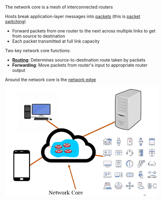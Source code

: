 The network core is a mesh of interconnected routers

Hosts break application-layer messages into [packets](Packet.md) (this is [packet switching](Packet%20switching.md))
- Forward packets from one router to the next across multiple links to get from source to destination
- Each packet transmitted at full link capacity

Two key network core functions:
- [**Routing**](Routing/Routing.md): Determines source-to-destination route taken by packets
- **Forwarding**: Move packets from router's input to appropriate router output

Around the network core is the [network edge](Network%20edge.md)

![Network core and edge](img/network-core-and-edge.png)